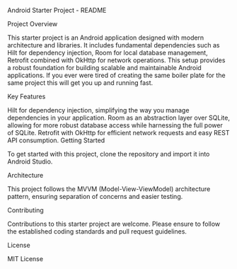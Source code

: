 Android Starter Project - README

Project Overview

This starter project is an Android application designed with modern architecture and libraries. It includes fundamental dependencies such as Hilt for dependency injection, Room for local database management, Retrofit combined with OkHttp for network operations. This setup provides a robust foundation for building scalable and maintainable Android applications.
If you ever were tired of creating the same boiler plate for the same project this will get you up and running fast.

Key Features

Hilt for dependency injection, simplifying the way you manage dependencies in your application.
Room as an abstraction layer over SQLite, allowing for more robust database access while harnessing the full power of SQLite.
Retrofit with OkHttp for efficient network requests and easy REST API consumption.
Getting Started

To get started with this project, clone the repository and import it into Android Studio.

Architecture

This project follows the MVVM (Model-View-ViewModel) architecture pattern, ensuring separation of concerns and easier testing.

Contributing

Contributions to this starter project are welcome. Please ensure to follow the established coding standards and pull request guidelines.

License

MIT License